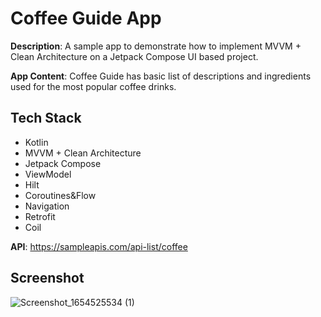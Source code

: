 # Coffee Guide App

**Description**: A sample app to demonstrate how to implement MVVM + Clean Architecture on a Jetpack Compose UI based project.

**App Content**: Coffee Guide has basic list of descriptions and ingredients used for the most popular coffee drinks.


## Tech Stack
* Kotlin
* MVVM + Clean Architecture
* Jetpack Compose
* ViewModel
* Hilt
* Coroutines&Flow
* Navigation
* Retrofit
* Coil

**API**: https://sampleapis.com/api-list/coffee

## Screenshot

![Screenshot_1654525534 (1)](https://user-images.githubusercontent.com/44711480/172193690-c5fad02a-fb75-46cf-b484-f6f1f2fcf658.png)

